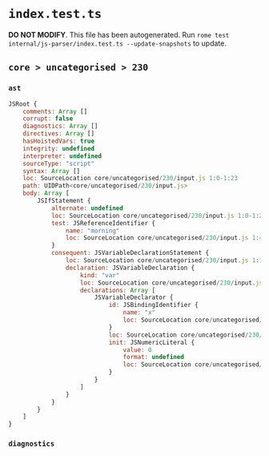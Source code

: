 # `index.test.ts`

**DO NOT MODIFY**. This file has been autogenerated. Run `rome test internal/js-parser/index.test.ts --update-snapshots` to update.

## `core > uncategorised > 230`

### `ast`

```javascript
JSRoot {
	comments: Array []
	corrupt: false
	diagnostics: Array []
	directives: Array []
	hasHoistedVars: true
	integrity: undefined
	interpreter: undefined
	sourceType: "script"
	syntax: Array []
	loc: SourceLocation core/uncategorised/230/input.js 1:0-1:23
	path: UIDPath<core/uncategorised/230/input.js>
	body: Array [
		JSIfStatement {
			alternate: undefined
			loc: SourceLocation core/uncategorised/230/input.js 1:0-1:23
			test: JSReferenceIdentifier {
				name: "morning"
				loc: SourceLocation core/uncategorised/230/input.js 1:4-1:11 (morning)
			}
			consequent: JSVariableDeclarationStatement {
				loc: SourceLocation core/uncategorised/230/input.js 1:13-1:23
				declaration: JSVariableDeclaration {
					kind: "var"
					loc: SourceLocation core/uncategorised/230/input.js 1:13-1:23
					declarations: Array [
						JSVariableDeclarator {
							id: JSBindingIdentifier {
								name: "x"
								loc: SourceLocation core/uncategorised/230/input.js 1:17-1:18 (x)
							}
							loc: SourceLocation core/uncategorised/230/input.js 1:17-1:22
							init: JSNumericLiteral {
								value: 0
								format: undefined
								loc: SourceLocation core/uncategorised/230/input.js 1:21-1:22
							}
						}
					]
				}
			}
		}
	]
}
```

### `diagnostics`

```

```
